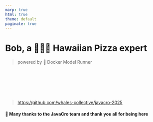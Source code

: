 ```yaml
---
marp: true
html: true
theme: default
paginate: true
---
```

<style>
.dodgerblue {
  color: dodgerblue;
}
.indianred {
  color: indianred;
}
</style>
# Bob, a 🍕🍍🥓 Hawaiian Pizza expert 
> powered by 🐳 Docker Model Runner



</br></br></br></br></br>
> https://github.com/whales-collective/javacro-2025
#### 🤗 Many thanks to the **JavaCro team** and thank you **all** for being here
